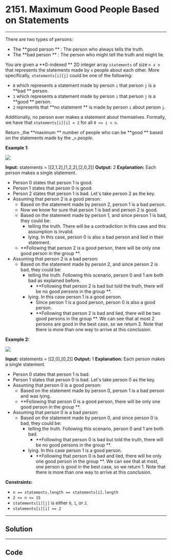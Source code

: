 # 2151. Maximum Good People Based on Statements

---

There are two types of persons:

  * The **good person ** : The person who always tells the truth.
  * The **bad person ** : The person who might tell the truth and might lie.



You are given a **0-indexed ** 2D integer array `statements` of size `n x n` that represents the statements made by `n` people about each other. More specifically, `statements[i][j]` could be one of the following:

  * `0` which represents a statement made by person `i` that person `j` is a **bad ** person.
  * `1` which represents a statement made by person `i` that person `j` is a **good ** person.
  * `2` represents that **no statement ** is made by person `i` about person `j`.



Additionally, no person ever makes a statement about themselves. Formally, we have that `statements[i][i] = 2` for all `0 <= i < n`.

Return _the **maximum ** number of people who can be **good ** based on the statements made by the _`n` _people_.

 

**Example 1:**

![](https://assets.leetcode.com/uploads/2022/01/15/logic1.jpg)


**Input:** statements = [[2,1,2],[1,2,2],[2,0,2]]
**Output:** 2
**Explanation:** Each person makes a single statement.
- Person 0 states that person 1 is good.
- Person 1 states that person 0 is good.
- Person 2 states that person 1 is bad.
Let's take person 2 as the key.
- Assuming that person 2 is a good person:
    - Based on the statement made by person 2, person 1 is a bad person.
    - Now we know for sure that person 1 is bad and person 2 is good.
    - Based on the statement made by person 1, and since person 1 is bad, they could be:
        - telling the truth. There will be a contradiction in this case and this assumption is invalid.
        - lying. In this case, person 0 is also a bad person and lied in their statement.
    - **Following that person 2 is a good person, there will be only one good person in the group **.
- Assuming that person 2 is a bad person:
    - Based on the statement made by person 2, and since person 2 is bad, they could be:
        - telling the truth. Following this scenario, person 0 and 1 are both bad as explained before.
            - **Following that person 2 is bad but told the truth, there will be no good persons in the group **.
        - lying. In this case person 1 is a good person.
            - Since person 1 is a good person, person 0 is also a good person.
            - **Following that person 2 is bad and lied, there will be two good persons in the group **.
We can see that at most 2 persons are good in the best case, so we return 2.
Note that there is more than one way to arrive at this conclusion.


**Example 2:**

![](https://assets.leetcode.com/uploads/2022/01/15/logic2.jpg)


**Input:** statements = [[2,0],[0,2]]
**Output:** 1
**Explanation:** Each person makes a single statement.
- Person 0 states that person 1 is bad.
- Person 1 states that person 0 is bad.
Let's take person 0 as the key.
- Assuming that person 0 is a good person:
    - Based on the statement made by person 0, person 1 is a bad person and was lying.
    - **Following that person 0 is a good person, there will be only one good person in the group **.
- Assuming that person 0 is a bad person:
    - Based on the statement made by person 0, and since person 0 is bad, they could be:
        - telling the truth. Following this scenario, person 0 and 1 are both bad.
            - **Following that person 0 is bad but told the truth, there will be no good persons in the group **.
        - lying. In this case person 1 is a good person.
            - **Following that person 0 is bad and lied, there will be only one good person in the group **.
We can see that at most, one person is good in the best case, so we return 1.
Note that there is more than one way to arrive at this conclusion.


 

**Constraints:**

  * `n == statements.length == statements[i].length`
  * `2 <= n <= 15`
  * `statements[i][j]` is either `0`, `1`, or `2`.
  * `statements[i][i] == 2`

---

## Solution



---

## Code
```python


```